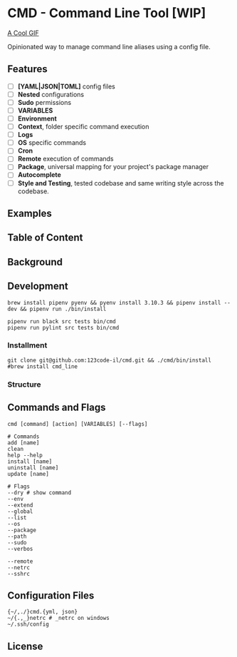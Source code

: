 # CMD - Command Line Tool [WIP]

[A Cool GIF]()

Opinionated way to manage command line aliases using a config file.

## Features
- [ ] **[YAML|JSON|TOML]** config files
- [ ] **Nested** configurations
- [ ] **Sudo** permissions
- [ ] **VARIABLES**
- [ ] **Environment**
- [ ] **Context**, folder specific command execution
- [ ] **Logs**
- [ ] **OS** specific commands
- [ ] **Cron**
- [ ] **Remote** execution of commands
- [ ] **Package**, universal mapping for your project's package manager
- [ ] **Autocomplete**
- [ ] **Style and Testing**, tested codebase and same writing style across the codebase.

## Examples

## Table of Content
## Background

## Development
```
brew install pipenv pyenv && pyenv install 3.10.3 && pipenv install --dev && pipenv run ./bin/install

pipenv run black src tests bin/cmd
pipenv run pylint src tests bin/cmd
```
### Installment
```
git clone git@github.com:123code-il/cmd.git && ./cmd/bin/install
#brew install cmd_line
```
### Structure

## Commands and Flags

```
cmd [command] [action] [VARIABLES] [--flags]

# Commands
add [name]
clean
help --help
install [name]
uninstall [name]
update [name]

# Flags
--dry # show command
--env
--extend
--global
--list
--os
--package
--path
--sudo
--verbos

--remote
--netrc
--sshrc
```

## Configuration Files
```
{~/,./}cmd.{yml, json}
~/{.,_}netrc # _netrc on windows
~/.ssh/config
```

## License
